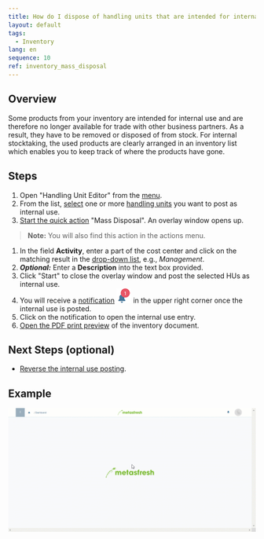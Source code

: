 ```yaml
---
title: How do I dispose of handling units that are intended for internal use?
layout: default
tags:
  - Inventory
lang: en
sequence: 10
ref: inventory_mass_disposal
---
```


## Overview
Some products from your inventory are intended for internal use and are therefore no longer available for trade with other business partners. As a result, they have to be removed or disposed of from stock. For internal stocktaking, the used products are clearly arranged in an inventory list which enables you to keep track of where the products have gone.

## Steps
1. Open "Handling Unit Editor" from the [menu](Menu).
1. From the list, [select](RecordSelection) one or more [handling units](Handling_Unit_System) you want to post as internal use.
1. [Start the quick action](StartAction) "Mass Disposal". An overlay window opens up.
 >**Note:** You will also find this action in the actions menu.

1. In the field **Activity**, enter a part of the cost center and click on the matching result in the <a href="Keyboard_shortcuts_reference#dropdown" title="Dynamic Search Box (Autocompletion)">drop-down list</a>, e.g., *Management*.
1. ***Optional:*** Enter a **Description** into the text box provided.
1. Click "Start" to close the overlay window and post the selected HUs as internal use.
1. You will receive a [notification](Notification_types) ![](assets/NotificationBell_WebUI.png) in the upper right corner once the internal use is posted.
1. Click on the notification to open the internal use entry.
1. [Open the PDF print preview](PrintPreview) of the inventory document.

## Next Steps (optional)
- [Reverse the internal use posting](Inventory_mass_disposal_void).

## Example
![](assets/Inventory_mass_disposal.gif)
